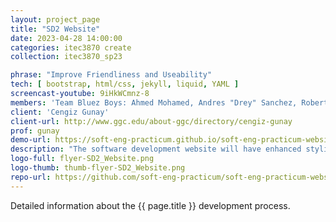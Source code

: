 ```yaml
---
layout: project_page
title: "SD2 Website"
date: 2023-04-28 14:00:00
categories: itec3870 create
collection: itec3870_sp23

phrase: "Improve Friendliness and Useability"
tech: [ bootstrap, html/css, jekyll, liquid, YAML ]
screencast-youtube: 9iHkWCmnz-8
members: 'Team Bluez Boys: Ahmed Mohamed, Andres "Drey" Sanchez, Roberto Alvarado'
client: 'Cengiz Gunay'
client-url: http://www.ggc.edu/about-ggc/directory/cengiz-gunay
prof: gunay
demo-url: https://soft-eng-practicum.github.io/soft-eng-practicum-website/
description: "The software development website will have enhanced styling and usability by improving its appearance. In addition, the website will be updated to provide a better accounting of faculty, students, and technologies involved. Lists will be added that enable users to click and access more detailed information. For example, clicking on a student's name will display a list of all the projects they have worked on. These improvements will enhance the user experience and make the site more user-friendly."
logo-full: flyer-SD2_Website.png
logo-thumb: thumb-flyer-SD2_Website.png
repo-url: https://github.com/soft-eng-practicum/soft-eng-practicum-website
---
```


Detailed information about the {{ page.title }} development process.

<!-- lightgallery -->
<script src="https://code.jquery.com/jquery-2.2.4.min.js"></script>
<script src="https://cdn.jsdelivr.net/lightgallery/1.3.7/js/lightgallery.min.js">
</script>
<script src="https://cdn.jsdelivr.net/g/lg-zoom"></script>

<script type="text/javascript">

    $(document).ready(function() {

        $("body").lightGallery({

            zoom: true,
            selector: 'a#lightgallery',
            selectWithin: 'body'

        });

    });

</script>

[ggc]: http://www.ggc.edu
[gunay-ggc]: http://www.ggc.edu/about-ggc/directory/cengiz-gunay
[doloc-ggc]: http://www.ggc.edu/about-ggc/directory/anca-doloc-mihu
